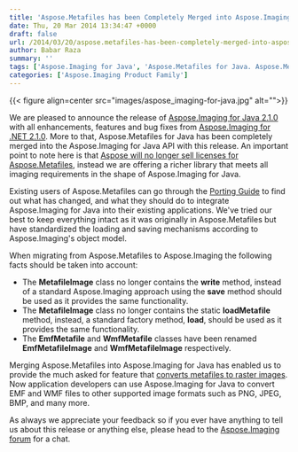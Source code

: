 ```yaml
---
title: 'Aspose.Metafiles has been Completely Merged into Aspose.Imaging for Java with 2.1.0'
date: Thu, 20 Mar 2014 13:34:47 +0000
draft: false
url: /2014/03/20/aspose.metafiles-has-been-completely-merged-into-aspose.imaging-for-java-with-2.1.0/
author: Babar Raza
summary: ''
tags: ['Aspose.Imaging for Java', 'Aspose.Metafiles for Java. Aspose.Metafiles', 'Babar Raza', 'EMF', 'EMF to BMP', 'EMF to JPEG', 'EMF to PNG', 'Merged API', 'Porting Guide', 'WMF', 'WMF to PNG', 'conversion', 'metafiles']
categories: ['Aspose.Imaging Product Family']
---
```




{{< figure align=center src="images/aspose_imaging-for-java.jpg" alt="">}}


We are pleased to announce the release of [Aspose.Imaging for Java 2.1.0][1] with all enhancements, features and bug fixes from [Aspose.Imaging for .NET 2.1.0][2]. More to that, Aspose.Metafiles for Java has been completely merged into the Aspose.Imaging for Java API with this release. An important point to note here is that [Aspose will no longer sell licenses for Aspose.Metafiles][3], instead we are offering a richer library that meets all imaging requirements in the shape of Aspose.Imaging for Java.

Existing users of Aspose.Metafiles can go through the [Porting Guide][4] to find out what has changed, and what they should do to integrate Aspose.Imaging for Java into their existing applications. We've tried our best to keep everything intact as it was originally in Aspose.Metafiles but have standardized the loading and saving mechanisms according to Aspose.Imaging's object model.

When migrating from Aspose.Metafiles to Aspose.Imaging the following facts should be taken into account:

*   The **MetafileImage** class no longer contains the **write** method, instead of a standard Aspose.Imaging approach using the **save** method should be used as it provides the same functionality.
*   The **MetafileImage** class no longer contains the static **loadMetafile** method, instead, a standard factory method, **load**, should be used as it provides the same functionality.
*   The **EmfMetafile** and **WmfMetafile** classes have been renamed **EmfMetafileImage** and **WmfMetafileImage** respectively.

Merging Aspose.Metafiles into Aspose.Imaging for Java has enabled us to provide the much asked for feature that [converts metafiles to raster images][5]. Now application developers can use Aspose.Imaging for Java to convert EMF and WMF files to other supported image formats such as PNG, JPEG, BMP, and many more.

As always we appreciate your feedback so if you ever have anything to tell us about this release or anything else, please head to the [Aspose.Imaging forum][6] for a chat.




[1]: https://downloads.aspose.com/imaging/java
[2]: https://products.aspose.com/imaging/java
[3]: https://purchase.aspose.com/policies/discontinued-products
[4]: https://docs.aspose.com/display/imagingjava/How+to+Migrate+from+Aspose.Metafiles+to+Aspose.Imaging
[5]: https://docs.aspose.com/display/imagingjava/Manipulating+Metafiles#ManipulatingMetafiles-ConvertingMetafilestoOtherImageFormats
[6]: https://forum.aspose.com/c/imaging




